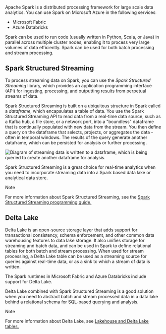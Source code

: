 Apache Spark is a distributed processing framework for large scale data analytics. You can use Spark on Microsoft Azure in the following services:

- Microsoft Fabric
- Azure Databricks

Spark can be used to run code (usually written in Python, Scala, or Java) in parallel across multiple cluster nodes, enabling it to process very large volumes of data efficiently. Spark can be used for both batch processing and stream processing.

## Spark Structured Streaming

To process streaming data on Spark, you can use the *Spark Structured Streaming* library, which provides an application programming interface (API) for ingesting, processing, and outputting results from perpetual streams of data.

Spark Structured Streaming is built on a ubiquitous structure in Spark called a *dataframe*, which encapsulates a table of data. You use the Spark Structured Streaming API to read data from a real-time data source, such as a Kafka hub, a file store, or a network port, into a "boundless" dataframe that is continually populated with new data from the stream. You then define a query on the dataframe that selects, projects, or aggregates the data - often in temporal windows. The results of the query generate another dataframe, which can be persisted for analysis or further processing.

![Diagram of streaming data is written to a dataframe, which is being queried to create another dataframe for analysis.](../media/spark-streaming.png)

Spark Structured Streaming is a great choice for real-time analytics when you need to incorporate streaming data into a Spark based data lake or analytical data store.

> [!NOTE]
> For more information about Spark Structured Streaming, see the [Spark Structured Streaming programming guide.](https://spark.apache.org/docs/latest/structured-streaming-programming-guide.html)

## Delta Lake

Delta Lake is an open-source storage layer that adds support for transactional consistency, schema enforcement, and other common data warehousing features to data lake storage. It also unifies storage for streaming and batch data, and can be used in Spark to define relational tables for both batch and stream processing. When used for stream processing, a Delta Lake table can be used as a streaming source for queries against real-time data, or as a sink to which a stream of data is written.

The Spark runtimes in Microsoft Fabric and Azure Databricks include support for Delta Lake.

Delta Lake combined with Spark Structured Streaming is a good solution when you need to abstract batch and stream processed data in a data lake behind a relational schema for SQL-based querying and analysis.

> [!NOTE]
> For more information about Delta Lake, see [Lakehouse and Delta Lake tables.](/fabric/data-engineering/lakehouse-and-delta-tables)
